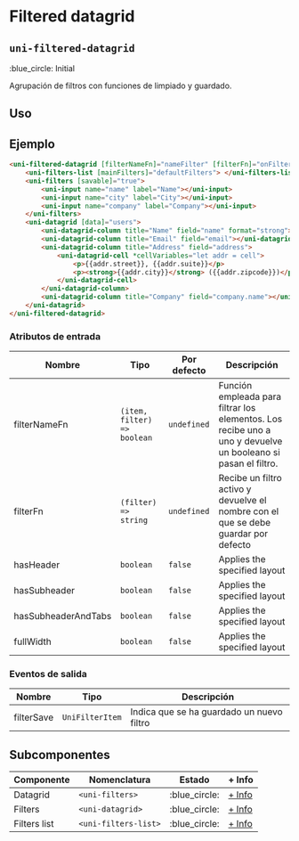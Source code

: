 Filtered datagrid
===================
`uni-filtered-datagrid`
---
:blue_circle: Initial

Agrupación de filtros con funciones de limpiado y guardado.

## Uso

## Ejemplo

```html
<uni-filtered-datagrid [filterNameFn]="nameFilter" [filterFn]="onFilter">
    <uni-filters-list [mainFilters]="defaultFilters"> </uni-filters-list>
    <uni-filters [savable]="true">
        <uni-input name="name" label="Name"></uni-input>
        <uni-input name="city" label="City"></uni-input>
        <uni-input name="company" label="Company"></uni-input>
    </uni-filters>
    <uni-datagrid [data]="users">
        <uni-datagrid-column title="Name" field="name" format="strong"></uni-datagrid-column>
        <uni-datagrid-column title="Email" field="email"></uni-datagrid-column>
        <uni-datagrid-column title="Address" field="address">
            <uni-datagrid-cell *cellVariables="let addr = cell">
                <p>{{addr.street}}, {{addr.suite}}</p>
                <p><strong>{{addr.city}}</strong> ({{addr.zipcode}})</p>
            </uni-datagrid-cell>
        </uni-datagrid-column>
        <uni-datagrid-column title="Company" field="company.name"></uni-datagrid-column>
    </uni-datagrid>
</uni-filtered-datagrid>

```

### Atributos de entrada

| Nombre                | Tipo                        | Por defecto | Descripción 
| ---------------------- | -------------------------- | ----------- | -----------
| filterNameFn          | `(item, filter) => boolean` | `undefined` | Función empleada para filtrar los elementos. Los recibe uno a uno y devuelve un booleano si pasan el filtro.
| filterFn              | `(filter) => string`        | `undefined` | Recibe un filtro activo y devuelve el nombre con el que se debe guardar por defecto
| hasHeader             | `boolean`                   | `false`     | Applies the specified layout
| hasSubheader          | `boolean`                   | `false`     | Applies the specified layout
| hasSubheaderAndTabs   | `boolean`                   | `false`     | Applies the specified layout
| fullWidth             | `boolean`                   | `false`     | Applies the specified layout

### Eventos de salida

| Nombre       | Tipo            | Descripción
| ------------ | --------------- | -----------
| filterSave   | `UniFilterItem` | Indica que se ha guardado un nuevo filtro

## Subcomponentes

| Componente          | Nomenclatura         | Estado         | + Info 
| ------------------- | -------------------- | -------------- | -------
| Datagrid            | `<uni-filters>`      | :blue_circle:  | [+ Info](../../ui/datagrid)
| Filters             | `<uni-datagrid>`     | :blue_circle:  | [+ Info](../../ui/filters)
| Filters list        | `<uni-filters-list>` | :blue_circle:  | [+ Info](../../ui/filters-list)
